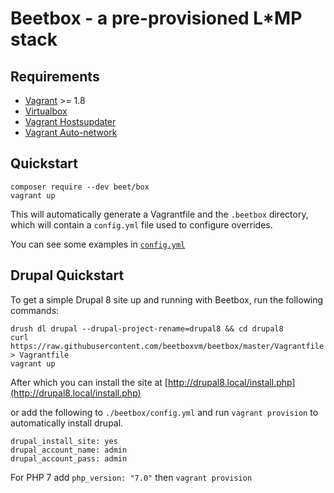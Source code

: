 # Beetbox - a pre-provisioned L*MP stack

## Requirements

* [Vagrant](https://www.vagrantup.com/) >= 1.8
* [Virtualbox](https://www.virtualbox.org/)
* [Vagrant Hostsupdater](https://github.com/cogitatio/vagrant-hostsupdater)
* [Vagrant Auto-network](https://github.com/oscar-stack/vagrant-auto_network)


## Quickstart

```
composer require --dev beet/box
vagrant up
```

This will automatically generate a Vagrantfile and the `.beetbox` directory, which will contain a `config.yml` file used to configure overrides.

You can see some examples in [`config.yml`](https://github.com/beetboxvm/beetbox/blob/master/.beetbox/config.yml)

## Drupal Quickstart

To get a simple Drupal 8 site up and running with Beetbox, run the following commands:

```
drush dl drupal --drupal-project-rename=drupal8 && cd drupal8
curl https://raw.githubusercontent.com/beetboxvm/beetbox/master/Vagrantfile > Vagrantfile
vagrant up
```

After which you can install the site at [http://drupal8.local/install.php](http://drupal8.local/install.php)

or add the following to `./beetbox/config.yml` and run `vagrant provision` to automatically install drupal.

```
drupal_install_site: yes
drupal_account_name: admin
drupal_account_pass: admin
```

For PHP 7 add `php_version: "7.0"` then `vagrant provision`
